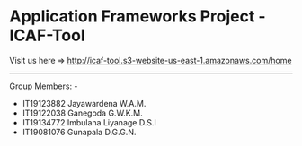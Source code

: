 # Application Frameworks Project - ICAF-Tool
Visit us here => http://icaf-tool.s3-website-us-east-1.amazonaws.com/home

***
Group Members: - 

* IT19123882	Jayawardena W.A.M.
* IT19122038	Ganegoda G.W.K.M.
* IT19134772	Imbulana Liyanage D.S.I
* IT19081076	Gunapala D.G.G.N.

